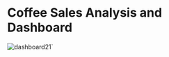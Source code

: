 # Coffee Sales Analysis and Dashboard

![dashboard21`](https://github.com/user-attachments/assets/d589282f-04a8-4a43-b79e-dd55f11f31d7)
